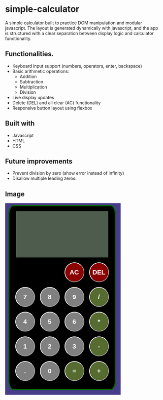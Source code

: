 # simple-calculator
A simple calculator built to practice DOM manipulation and modular javascript.
The layout is generated dynamically with javascript, and the app is structured with a clear separation between display logic and calculator functionality.

## Functionalities.
- Keyboard input support (numbers, operators, enter, backspace)
- Basic arithmetic operations:
    - Addition
    - Subtraction
    - Multiplication
    - Division
- Live display updates
- Delete (DEL) and all clear (AC) functionality
- Responsive button layout using flexbox

## Built with
- Javascript
- HTML
- CSS
  
## Future improvements
- Prevent division by zero (show error instead of infinity)
- Disallow multiple leading zeros.


## Image
![alt text](image.png)
